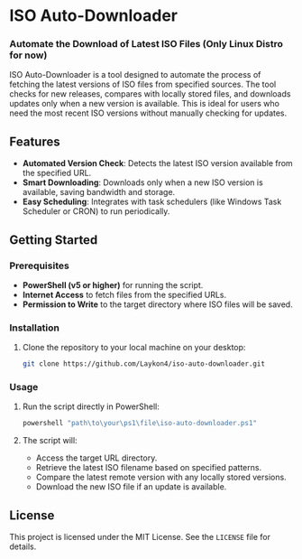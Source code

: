 # ISO Auto-Downloader

### Automate the Download of Latest ISO Files (Only Linux Distro for now)

ISO Auto-Downloader is a tool designed to automate the process of fetching the latest versions of ISO files from specified sources. The tool checks for new releases, compares with locally stored files, and downloads updates only when a new version is available. This is ideal for users who need the most recent ISO versions without manually checking for updates.

## Features

- **Automated Version Check**: Detects the latest ISO version available from the specified URL.
- **Smart Downloading**: Downloads only when a new ISO version is available, saving bandwidth and storage.
- **Easy Scheduling**: Integrates with task schedulers (like Windows Task Scheduler or CRON) to run periodically.
  
## Getting Started

### Prerequisites

- **PowerShell (v5 or higher)** for running the script.
- **Internet Access** to fetch files from the specified URLs.
- **Permission to Write** to the target directory where ISO files will be saved.

### Installation

1. Clone the repository to your local machine on your desktop:

    ```bash
    git clone https://github.com/Laykon4/iso-auto-downloader.git
    ```

### Usage

1. Run the script directly in PowerShell:

    ```powershell
    powershell "path\to\your\ps1\file\iso-auto-downloader.ps1"
    ```

2. The script will:
   - Access the target URL directory.
   - Retrieve the latest ISO filename based on specified patterns.
   - Compare the latest remote version with any locally stored versions.
   - Download the new ISO file if an update is available.

## License

This project is licensed under the MIT License. See the `LICENSE` file for details.

